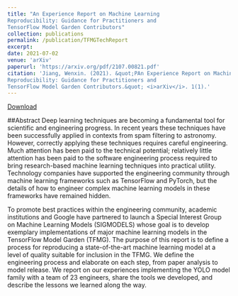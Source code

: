 ```yaml
---
title: "An Experience Report on Machine Learning
Reproducibility: Guidance for Practitioners and
TensorFlow Model Garden Contributors"
collection: publications
permalink: /publication/TFMGTechReport
excerpt: 
date: 2021-07-02
venue: 'arXiv'
paperurl: 'https://arxiv.org/pdf/2107.00821.pdf'
citation: 'Jiang, Wenxin. (2021). &quot;PAn Experience Report on Machine Learning
Reproducibility: Guidance for Practitioners and
TensorFlow Model Garden Contributors.&quot; <i>arXiv</i>. 1(1).'
---
```


[Download](http://academicpages.github.io/files/TFMGTechReport.pdf)

##Abstract
Deep learning techniques are becoming a fundamental tool for scientific and engineering progress. In recent years these techniques have been successfully applied in contexts from spam filtering to astronomy.
However, correctly applying these techniques requires careful engineering.
Much attention has been paid to the technical potential; relatively little attention has been paid to the software engineering process required to bring research-based machine learning techniques into practical utility.
Technology companies have supported the engineering community through machine learning frameworks such as TensorFlow and PyTorch, but the details of how to engineer complex machine learning models in these frameworks have remained hidden.

To promote best practices within the engineering community, academic institutions and Google have partnered to launch a Special Interest Group on Machine Learning Models (SIGMODELS) whose goal is to develop exemplary implementations of major machine learning models in the TensorFlow Model Garden (TFMG).
The purpose of this report is to define a process for reproducing a state-of-the-art machine learning model at a level of quality suitable for inclusion in the TFMG. We define the engineering process and elaborate on each step, from paper analysis to model release. We report on our experiences implementing the YOLO model family with a team of 23 engineers, share the tools we  developed, and describe the lessons we learned along the way.